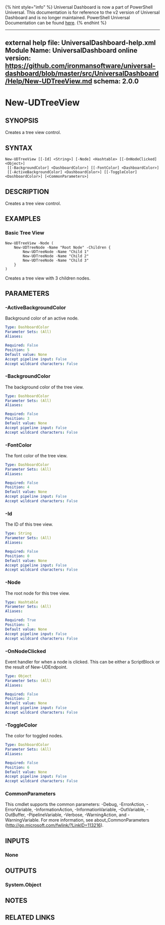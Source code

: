 ﻿{% hint style="info" %}
Universal Dashboard is now a part of PowerShell Universal. This documentation is for reference to the v2 version of Universal Dashboard and is no longer maintained. PowerShell Universal Documentation can be found [here](https://docs.ironmansoftware.com).
{% endhint %}


---
external help file: UniversalDashboard-help.xml
Module Name: UniversalDashboard
online version: https://github.com/ironmansoftware/universal-dashboard/blob/master/src/UniversalDashboard/Help/New-UDTreeView.md
schema: 2.0.0
---

# New-UDTreeView

## SYNOPSIS
Creates a tree view control.

## SYNTAX

```
New-UDTreeView [[-Id] <String>] [-Node] <Hashtable> [[-OnNodeClicked] <Object>]
 [[-BackgroundColor] <DashboardColor>] [[-FontColor] <DashboardColor>]
 [[-ActiveBackgroundColor] <DashboardColor>] [[-ToggleColor] <DashboardColor>] [<CommonParameters>]
```

## DESCRIPTION
Creates a tree view control.

## EXAMPLES

### Basic Tree View
```
New-UDTreeView -Node (
    New-UDTreeNode -Name "Root Node" -Children {
        New-UDTreeNode -Name "Child 1"
        New-UDTreeNode -Name "Child 2"
        New-UDTreeNode -Name "Child 3"
    }
)
```

Creates a tree view with 3 children nodes. 

## PARAMETERS

### -ActiveBackgroundColor
Background color of an active node. 

```yaml
Type: DashboardColor
Parameter Sets: (All)
Aliases: 

Required: False
Position: 5
Default value: None
Accept pipeline input: False
Accept wildcard characters: False
```

### -BackgroundColor
The background color of the tree view. 

```yaml
Type: DashboardColor
Parameter Sets: (All)
Aliases: 

Required: False
Position: 3
Default value: None
Accept pipeline input: False
Accept wildcard characters: False
```

### -FontColor
The font color of the tree view. 

```yaml
Type: DashboardColor
Parameter Sets: (All)
Aliases: 

Required: False
Position: 4
Default value: None
Accept pipeline input: False
Accept wildcard characters: False
```

### -Id
The ID of this tree view. 

```yaml
Type: String
Parameter Sets: (All)
Aliases: 

Required: False
Position: 0
Default value: None
Accept pipeline input: False
Accept wildcard characters: False
```

### -Node
The root node for this tree view. 

```yaml
Type: Hashtable
Parameter Sets: (All)
Aliases: 

Required: True
Position: 1
Default value: None
Accept pipeline input: False
Accept wildcard characters: False
```

### -OnNodeClicked
Event handler for when a node is clicked. This can be either a ScriptBlock or the result of New-UDEndpoint. 

```yaml
Type: Object
Parameter Sets: (All)
Aliases: 

Required: False
Position: 2
Default value: None
Accept pipeline input: False
Accept wildcard characters: False
```

### -ToggleColor
The color for toggled nodes.

```yaml
Type: DashboardColor
Parameter Sets: (All)
Aliases: 

Required: False
Position: 6
Default value: None
Accept pipeline input: False
Accept wildcard characters: False
```

### CommonParameters
This cmdlet supports the common parameters: -Debug, -ErrorAction, -ErrorVariable, -InformationAction, -InformationVariable, -OutVariable, -OutBuffer, -PipelineVariable, -Verbose, -WarningAction, and -WarningVariable. For more information, see about_CommonParameters (http://go.microsoft.com/fwlink/?LinkID=113216).

## INPUTS

### None

## OUTPUTS

### System.Object

## NOTES

## RELATED LINKS



